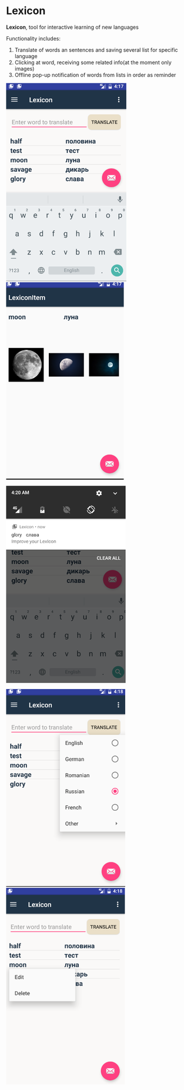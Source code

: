 # Lexicon
**Lexicon**, tool for interactive learning of new languages

Functionality includes:
1. Translate of words an sentences and saving several list for specific language
2. Clicking at word, receiving some related info(at the moment only images)
3. Offline pop-up notification of words from lists in order as reminder


![alt tag](https://github.com/ASV44/Lexicon/blob/master/screens/Screen%20Shot%202017-04-26%20at%2004.17.11.png)
![alt tag](https://github.com/ASV44/Lexicon/blob/master/screens/Screen%20Shot%202017-04-26%20at%2004.17.40.png) 


![alt tag](https://github.com/ASV44/Lexicon/blob/master/screens/Screen%20Shot%202017-04-26%20at%2004.19.57.png) 


![alt tag](https://github.com/ASV44/Lexicon/blob/master/screens/Screen%20Shot%202017-04-26%20at%2004.18.06.png) 
![alt tag](https://github.com/ASV44/Lexicon/blob/master/screens/Screen%20Shot%202017-04-26%20at%2004.18.45.png) 
